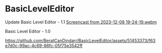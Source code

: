 # BasicLevelEditor
Update Basic Level Editor - 1.1
[Screencast from 2023-12-08 19-24-19.webm](https://github.com/BeratCanDindarr/BasicLevelEditor/assets/51453373/3966471d-35e2-41c9-9c8f-7e723509cfc3)


Basic Level Editor - 1.0

https://github.com/BeratCanDindarr/BasicLevelEditor/assets/51453373/f63e7d0c-99ac-4c69-86fc-05f75e3542ff

